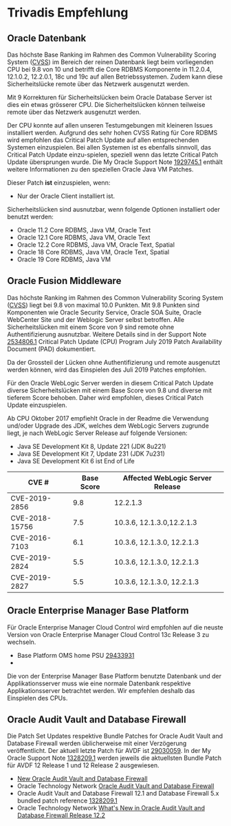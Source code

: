 # Trivadis Empfehlung

## Oracle Datenbank

Das höchste Base Ranking im Rahmen des Common Vulnerability Scoring System ([CVSS](http://www.first.org/cvss/)) im Bereich der reinen Datenbank liegt beim vorliegenden CPU bei 9.8 von 10 und betrifft die Core RDBMS Komponente in 11.2.0.4, 12.1.0.2, 12.2.0.1, 18c und 19c auf allen Betriebssystemen. Zudem kann diese Sicherheitslücke remote über das Netzwerk ausgenutzt werden.

Mit 9 Korrekturen für Sicherheitslücken beim Oracle Database Server ist dies ein etwas grösserer CPU. Die Sicherheitslücken können teilweise remote über das Netzwerk ausgenutzt werden.

Der CPU konnte auf allen unseren Testumgebungen mit kleineren Issues installiert werden. Aufgrund des sehr hohen CVSS Rating für Core RDBMS wird empfohlen das Critical Patch Update auf allen entsprechenden Systemen einzuspielen. Bei allen Systemen ist es ebenfalls sinnvoll, das Critical Patch Update einzu-spielen, speziell wenn das letzte Critical Patch Update übersprungen wurde. Die My Oracle Support Note [1929745.1](https://support.oracle.com/epmos/faces/DocumentDisplay?id=1929745.1) enthält weitere Informationen zu den speziellen Oracle Java VM Patches.

Dieser Patch **ist** einzuspielen, wenn:

* Nur der Oracle Client installiert ist.

Sicherheitslücken sind ausnutzbar, wenn folgende Optionen installiert oder benutzt werden:

 * Oracle 11.2 Core RDBMS, Java VM, Oracle Text
 * Oracle 12.1 Core RDBMS, Java VM, Oracle Text
 * Oracle 12.2 Core RDBMS, Java VM, Oracle Text, Spatial
 * Oracle 18 Core RDBMS, Java VM, Oracle Text, Spatial
 * Oracle 19 Core RDBMS, Java VM

## Oracle Fusion Middleware

Das höchste Ranking im Rahmen des Common Vulnerability Scoring System ([CVSS](http://www.first.org/cvss/)) liegt bei 9.8 von maximal 10.0 Punkten. Mit 9.8 Punkten sind Komponenten wie Oracle Security Service, Oracle SOA Suite, Oracle WebCenter Site und der Weblogic Server selbst betroffen. Alle Sicherheitslücken mit einem Score von 9 sind remote ohne Authentifizierung ausnutzbar. Weitere Details sind in der Support Note [2534806.1](https://support.oracle.com/epmos/faces/DocumentDisplay?id=2534806.1) Critical Patch Update (CPU) Program July 2019 Patch Availability Document (PAD) dokumentiert.

Da der Grossteil der Lücken ohne Authentifizierung und remote ausgenutzt werden können, wird das Einspielen des Juli 2019 Patches empfohlen.

Für den Oracle WebLogic Server werden in diesem Critical Patch Update diverse Sicherheitslücken mit einem Base Score von 9.8 und diverse mit tieferem Score behoben. Daher wird empfohlen, dieses Critical Patch Update einzuspielen.

Ab CPU Oktober 2017 empfiehlt Oracle in der Readme die Verwendung und/oder Upgrade des JDK, welches dem WebLogic Servers zugrunde liegt, je nach WebLogic Server Release auf folgende Versionen:

* Java SE Development Kit 8, Update 221 (JDK 8u221)
* Java SE Development Kit 7, Update 231 (JDK 7u231)
* Java SE Development Kit 6 ist End of Life

| CVE #          | Base Score | Affected WebLogic Server Release |
| -------------- | ---------- | -------------------------------- |
| CVE-2019-2856  | 9.8        | 12.2.1.3                         |
| CVE-2018-15756 | 7.5        | 10.3.6, 12.1.3.0,12.2.1.3        |
| CVE-2016-7103  | 6.1        | 10.3.6, 12.1.3.0, 12.2.1.3       |
| CVE-2019-2824  | 5.5        | 10.3.6, 12.1.3.0, 12.2.1.3       |
| CVE-2019-2827  | 5.5        | 10.3.6, 12.1.3.0, 12.2.1.3       |


## Oracle Enterprise Manager Base Platform

Für Oracle Enterprise Manager Cloud Control wird empfohlen auf die neuste Version von Oracle Enterprise Manager Cloud Control 13c Release 3 zu wechseln.

* Base Platform OMS home PSU [29433931](https://support.oracle.com/epmos/faces/ui/patch/PatchDetail.jspx?patchId=29433931)
* 
Die von der Enterprise Manager Base Platform benutzte Datenbank und der Applikationsserver muss wie eine normale Datenbank respektive Applikationsserver betrachtet werden. Wir empfehlen deshalb das Einspielen des CPUs.

## Oracle Audit Vault and Database Firewall

Die Patch Set Updates respektive Bundle Patches for Oracle Audit Vault and Database Firewall werden üblicherweise mit einer Verzögerung veröffentlicht. Der aktuell letzte Patch für AVDF ist [29030059](https://support.oracle.com/epmos/faces/ui/patch/PatchDetail.jspx?patchId=29030059). In der My Oracle Support Note [1328209.1](https://support.oracle.com/epmos/faces/DocumentDisplay?id=1328209.1) werden jeweils die aktuellsten Bundle Patch für AVDF 12 Release 1 und 12 Release 2 ausgewiesen.

* [New Oracle Audit Vault and Database Firewall](http://www.oradba.ch/2013/01/new-oracle-audit-vault-and-database-firewall)
* Oracle Technology Network [Oracle Audit Vault and Database Firewall](http://www.oracle.com/us/products/database/security/audit-vault-database-firewall/overview/index.html)
* Oracle Audit Vault and Database Firewall 12.1 and Database Firewall 5.x bundled patch reference [1328209.1](https://support.oracle.com/epmos/faces/DocumentDisplay?id=1328209.1)
* Oracle Technology Network [What's New in Oracle Audit Vault and Database Firewall Release 12.2](http://www.oracle.com/technetwork/database/database-technologies/audit-vault-and-database-firewall/overview/audit-vault-firewall-whatsnew-1958269.html)
